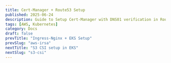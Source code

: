 ```yaml
---
title: Cert-Manager + Route53 Setup
published: 2025-06-24
description: Guide to Setup Cert-Manager with DNS01 verification in Route53
tags: [AWS, Kubernetes]
category: Docs
draft: false
prevTitle: "Ingress-Nginx + EKS Setup"
prevSlug: "aws-irsa"
nextTitle: "S3 CSI setup in EKS"
nextSlug: "s3-csi"
---
```


